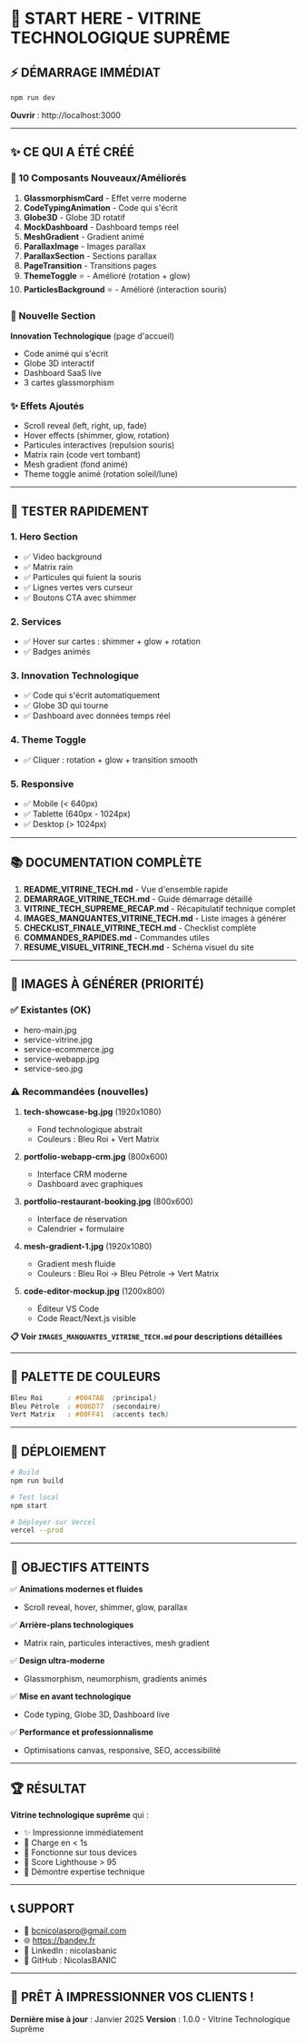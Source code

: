# 🚀 START HERE - VITRINE TECHNOLOGIQUE SUPRÊME

## ⚡ DÉMARRAGE IMMÉDIAT

```bash
npm run dev
```

**Ouvrir** : http://localhost:3000

---

## ✨ CE QUI A ÉTÉ CRÉÉ

### 🎯 10 Composants Nouveaux/Améliorés
1. **GlassmorphismCard** - Effet verre moderne
2. **CodeTypingAnimation** - Code qui s'écrit
3. **Globe3D** - Globe 3D rotatif
4. **MockDashboard** - Dashboard temps réel
5. **MeshGradient** - Gradient animé
6. **ParallaxImage** - Images parallax
7. **ParallaxSection** - Sections parallax
8. **PageTransition** - Transitions pages
9. **ThemeToggle** ⭐ - Amélioré (rotation + glow)
10. **ParticlesBackground** ⭐ - Amélioré (interaction souris)

### 🎨 Nouvelle Section
**Innovation Technologique** (page d'accueil)
- Code animé qui s'écrit
- Globe 3D interactif
- Dashboard SaaS live
- 3 cartes glassmorphism

### ✨ Effets Ajoutés
- Scroll reveal (left, right, up, fade)
- Hover effects (shimmer, glow, rotation)
- Particules interactives (repulsion souris)
- Matrix rain (code vert tombant)
- Mesh gradient (fond animé)
- Theme toggle animé (rotation soleil/lune)

---

## 🧪 TESTER RAPIDEMENT

### 1. Hero Section
- ✅ Video background
- ✅ Matrix rain
- ✅ Particules qui fuient la souris
- ✅ Lignes vertes vers curseur
- ✅ Boutons CTA avec shimmer

### 2. Services
- ✅ Hover sur cartes : shimmer + glow + rotation
- ✅ Badges animés

### 3. Innovation Technologique
- ✅ Code qui s'écrit automatiquement
- ✅ Globe 3D qui tourne
- ✅ Dashboard avec données temps réel

### 4. Theme Toggle
- ✅ Cliquer : rotation + glow + transition smooth

### 5. Responsive
- ✅ Mobile (< 640px)
- ✅ Tablette (640px - 1024px)
- ✅ Desktop (> 1024px)

---

## 📚 DOCUMENTATION COMPLÈTE

1. **README_VITRINE_TECH.md** - Vue d'ensemble rapide
2. **DEMARRAGE_VITRINE_TECH.md** - Guide démarrage détaillé
3. **VITRINE_TECH_SUPREME_RECAP.md** - Récapitulatif technique complet
4. **IMAGES_MANQUANTES_VITRINE_TECH.md** - Liste images à générer
5. **CHECKLIST_FINALE_VITRINE_TECH.md** - Checklist complète
6. **COMMANDES_RAPIDES.md** - Commandes utiles
7. **RESUME_VISUEL_VITRINE_TECH.md** - Schéma visuel du site

---

## 📸 IMAGES À GÉNÉRER (PRIORITÉ)

### ✅ Existantes (OK)
- hero-main.jpg
- service-vitrine.jpg
- service-ecommerce.jpg
- service-webapp.jpg
- service-seo.jpg

### ⚠️ Recommandées (nouvelles)
1. **tech-showcase-bg.jpg** (1920x1080)
   - Fond technologique abstrait
   - Couleurs : Bleu Roi + Vert Matrix

2. **portfolio-webapp-crm.jpg** (800x600)
   - Interface CRM moderne
   - Dashboard avec graphiques

3. **portfolio-restaurant-booking.jpg** (800x600)
   - Interface de réservation
   - Calendrier + formulaire

4. **mesh-gradient-1.jpg** (1920x1080)
   - Gradient mesh fluide
   - Couleurs : Bleu Roi → Bleu Pétrole → Vert Matrix

5. **code-editor-mockup.jpg** (1200x800)
   - Éditeur VS Code
   - Code React/Next.js visible

**📋 Voir `IMAGES_MANQUANTES_VITRINE_TECH.md` pour descriptions détaillées**

---

## 🎨 PALETTE DE COULEURS

```css
Bleu Roi      : #0047AB  (principal)
Bleu Pétrole  : #006D77  (secondaire)
Vert Matrix   : #00FF41  (accents tech)
```

---

## 🚀 DÉPLOIEMENT

```bash
# Build
npm run build

# Test local
npm start

# Déployer sur Vercel
vercel --prod
```

---

## 🎯 OBJECTIFS ATTEINTS

✅ **Animations modernes et fluides**
- Scroll reveal, hover, shimmer, glow, parallax

✅ **Arrière-plans technologiques**
- Matrix rain, particules interactives, mesh gradient

✅ **Design ultra-moderne**
- Glassmorphism, neumorphism, gradients animés

✅ **Mise en avant technologique**
- Code typing, Globe 3D, Dashboard live

✅ **Performance et professionnalisme**
- Optimisations canvas, responsive, SEO, accessibilité

---

## 🏆 RÉSULTAT

**Vitrine technologique suprême** qui :
- ✨ Impressionne immédiatement
- 🚀 Charge en < 1s
- 📱 Fonctionne sur tous devices
- 🎯 Score Lighthouse > 95
- 💎 Démontre expertise technique

---

## 📞 SUPPORT

- 📧 bcnicolaspro@gmail.com
- 🌐 https://bandev.fr
- 💼 LinkedIn : nicolasbanic
- 🐙 GitHub : NicolasBANIC

---

## 🎉 PRÊT À IMPRESSIONNER VOS CLIENTS !

**Dernière mise à jour** : Janvier 2025
**Version** : 1.0.0 - Vitrine Technologique Suprême